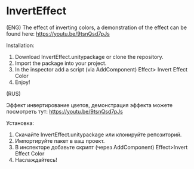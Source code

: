 # InvertEffect

(ENG)
The effect of inverting colors, a demonstration of the effect can be found here: https://youtu.be/9tsnQsd7pJs

Installation:

1. Download InvertEffect.unitypackage or clone the repository.
2. Import the package into your project.
3. In the inspector add a script (via AddComponent) Effect> Invert Effect Color
4. Enjoy!

(RUS)

Эффект инвертирование цветов, демонстрация эффекта можете посмотреть тут: https://youtu.be/9tsnQsd7pJs

Установка:

1. Скачайте InvertEffect.unitypackage  или клонируйте репозиторий.
2. Импортируйте пакет в ваш проект.
3. В инспекторе добавьте скрипт (через AddComponent) Effect>Invert Effect Color
4. Наслаждайтесь!
